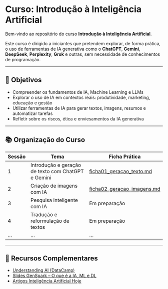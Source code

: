 # Curso: Introdução à Inteligência Artificial

Bem-vindo ao repositório do curso **Introdução à Inteligência Artificial**.

Este curso é dirigido a iniciantes que pretendem explorar, de forma prática, o uso de ferramentas de IA generativa como o **ChatGPT**, **Gemini**, **DeepSeek**, **Perplexity**, **Grok** e outras, sem necessidade de conhecimentos de programação.

---

## 🎯 Objetivos

- Compreender os fundamentos de IA, Machine Learning e LLMs
- Explorar o uso de IA em contextos reais: produtividade, marketing, educação e gestão
- Utilizar ferramentas de IA para gerar textos, imagens, resumos e automatizar tarefas
- Refletir sobre os riscos, ética e enviesamentos da IA generativa

---

## 📚 Organização do Curso

| Sessão | Tema                                                  | Ficha Prática                     |
|--------|--------------------------------------------------------|-----------------------------------|
| 1      | Introdução e geração de texto com ChatGPT e Gemini     | [ficha01_geracao_texto.md](ficha01_geracao_texto.md) |
| 2      | Criação de imagens com IA                               | [ficha02_geracao_imagens.md](ficha02_geracao_imagens.md) |
| 3      | Pesquisa inteligente com IA                             | Em preparação                    |
| 4      | Tradução e reformulação de textos                       | Em preparação                    |
| …      | …                                                      | …                                 |

---

## 🔗 Recursos Complementares

- [Understanding AI (DataCamp)](https://app.datacamp.com/learn/courses/understanding-artificial-intelligence)
- [Slides GenSpark – O que é a IA, ML e DL](https://www.genspark.ai/slides?project_id=ca77b70e-b768-4923-88c3-f52256f3c63e)
- [Artigos Inteligência Artificial Hoje](https://inteligenciaartificialhoje.pt)

